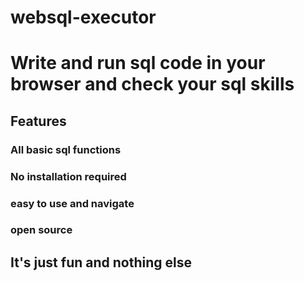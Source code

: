 # websql-executor
# Write and run sql code in your browser and check your sql skills

## Features
### All basic sql functions
### No installation required 
### easy to use and navigate
### open source

## It's just fun and nothing else
